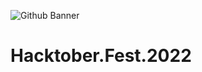 ![Github Banner](https://user-images.githubusercontent.com/74012511/194709772-0185bfc9-36f2-49ed-b09e-d9596dcc92ca.png)
# Hacktober.Fest.2022
